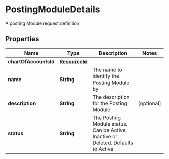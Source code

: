 

# PostingModuleDetails

A posting Module request definition

## Properties

| Name | Type | Description | Notes |
|------------ | ------------- | ------------- | -------------|
|**chartOfAccountsId** | [**ResourceId**](ResourceId.md) |  |  |
|**name** | **String** | The name to identify the Posting Module by |  |
|**description** | **String** | The description for the Posting Module |  [optional] |
|**status** | **String** | The Posting Module status. Can be Active, Inactive or Deleted. Defaults to Active. |  |



